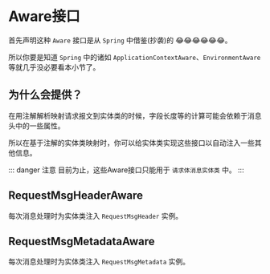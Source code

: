 # Aware接口

首先声明这种 `Aware` 接口是从 `Spring` 中借鉴(抄袭)的 :joy::joy::joy::joy::joy::joy:。

所以你要是知道 `Spring` 中的诸如 `ApplicationContextAware`、`EnvironmentAware` 等就几乎没必要看本小节了。

## 为什么会提供？

在用注解解析映射请求报文到实体类的时候，字段长度等的计算可能会依赖于消息头中的一些属性。

所以在基于注解的实体类映射时，你可以给实体类实现这些接口以自动注入一些其他信息。

::: danger 注意
目前为止，这些Aware接口只能用于 `请求体消息实体类` 中。
:::

## RequestMsgHeaderAware

每次消息处理时为实体类注入 `RequestMsgHeader` 实例。

## RequestMsgMetadataAware

每次消息处理时为实体类注入 `RequestMsgMetadata` 实例。